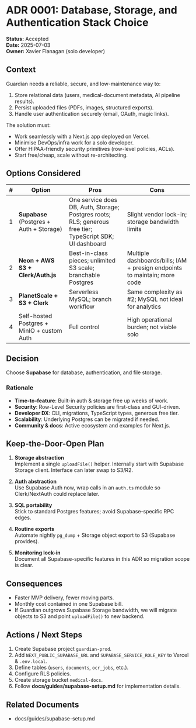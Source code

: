 # ADR 0001: Database, Storage, and Authentication Stack Choice

**Status:** Accepted  
**Date:** 2025-07-03  
**Owner:** Xavier Flanagan (solo developer)

## Context

Guardian needs a reliable, secure, and low-maintenance way to:

1. Store relational data (users, medical-document metadata, AI pipeline results).
2. Persist uploaded files (PDFs, images, structured exports).
3. Handle user authentication securely (email, OAuth, magic links).

The solution must:
- Work seamlessly with a Next.js app deployed on Vercel.
- Minimise DevOps/infra work for a solo developer.
- Offer HIPAA-friendly security primitives (row-level policies, ACLs).
- Start free/cheap, scale without re-architecting.

## Options Considered

| # | Option | Pros | Cons |
|---|--------|------|------|
| 1 | **Supabase** (Postgres + Auth + Storage) | One service does DB, Auth, Storage; Postgres roots; RLS; generous free tier; TypeScript SDK; UI dashboard | Slight vendor lock-in; storage bandwidth limits |
| 2 | **Neon + AWS S3 + Clerk/Auth.js** | Best-in-class pieces; unlimited S3 scale; branchable Postgres | Multiple dashboards/bills; IAM + presign endpoints to maintain; more code |
| 3 | **PlanetScale + S3 + Clerk** | Serverless MySQL; branch workflow | Same complexity as #2; MySQL not ideal for analytics |
| 4 | Self-hosted Postgres + MinIO + custom Auth | Full control | High operational burden; not viable solo |

## Decision

Choose **Supabase** for database, authentication, and file storage.

### Rationale

- **Time-to-feature**: Built-in auth & storage free up weeks of work.
- **Security**: Row-Level Security policies are first-class and GUI-driven.
- **Developer DX**: CLI, migrations, TypeScript types, generous free tier.
- **Scalability**: Underlying Postgres can be migrated if needed.
- **Community & docs**: Active ecosystem and examples for Next.js.

## Keep-the-Door-Open Plan

1. **Storage abstraction**  
   Implement a single `uploadFile()` helper. Internally start with Supabase Storage client. Interface can later swap to S3/R2.

2. **Auth abstraction**  
   Use Supabase Auth now, wrap calls in an `auth.ts` module so Clerk/NextAuth could replace later.

3. **SQL portability**  
   Stick to standard Postgres features; avoid Supabase-specific RPC edges.

4. **Routine exports**  
   Automate nightly `pg_dump` + Storage object export to S3 (Supabase provides).

5. **Monitoring lock-in**  
   Document all Supabase-specific features in this ADR so migration scope is clear.

## Consequences

- Faster MVP delivery, fewer moving parts.
- Monthly cost contained in one Supabase bill.
- If Guardian outgrows Supabase Storage bandwidth, we will migrate objects to S3 and point `uploadFile()` to new backend.

## Actions / Next Steps

1. Create Supabase project `guardian-prod`.
2. Add `NEXT_PUBLIC_SUPABASE_URL` and `SUPABASE_SERVICE_ROLE_KEY` to Vercel & `.env.local`.
3. Define tables (`users`, `documents`, `ocr_jobs`, etc.).
4. Configure RLS policies.
5. Create storage bucket `medical-docs`.
6. Follow **docs/guides/supabase-setup.md** for implementation details.

## Related Documents

- docs/guides/supabase-setup.md 